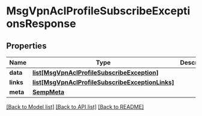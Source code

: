 # MsgVpnAclProfileSubscribeExceptionsResponse

## Properties
Name | Type | Description | Notes
------------ | ------------- | ------------- | -------------
**data** | [**list[MsgVpnAclProfileSubscribeException]**](MsgVpnAclProfileSubscribeException.md) |  | [optional] 
**links** | [**list[MsgVpnAclProfileSubscribeExceptionLinks]**](MsgVpnAclProfileSubscribeExceptionLinks.md) |  | [optional] 
**meta** | [**SempMeta**](SempMeta.md) |  | 

[[Back to Model list]](../README.md#documentation-for-models) [[Back to API list]](../README.md#documentation-for-api-endpoints) [[Back to README]](../README.md)


